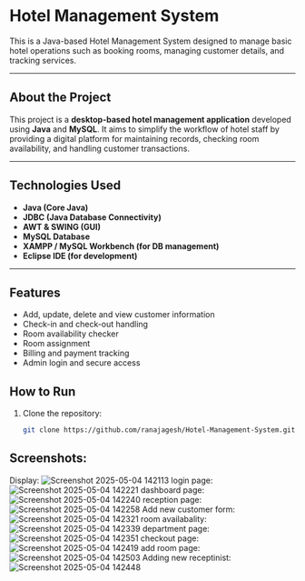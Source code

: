 #  Hotel Management System

This is a Java-based Hotel Management System designed to manage basic hotel operations such as booking rooms, managing customer details, and tracking services.

---

##  About the Project

This project is a **desktop-based hotel management application** developed using **Java** and **MySQL**. It aims to simplify the workflow of hotel staff by providing a digital platform for maintaining records, checking room availability, and handling customer transactions.

---

##  Technologies Used

- **Java (Core Java)**
- **JDBC (Java Database Connectivity)**
- **AWT & SWING (GUI)**
- **MySQL Database**
- **XAMPP / MySQL Workbench (for DB management)**
- **Eclipse IDE (for development)**

---

##  Features

- Add, update, delete and view customer information
- Check-in and check-out handling
- Room availability checker
- Room assignment
- Billing and payment tracking
- Admin login and secure access

## How to Run

1. Clone the repository:
   ```bash
   git clone https://github.com/ranajagesh/Hotel-Management-System.git

## Screenshots: 

Display:
![Screenshot 2025-05-04 142113](https://github.com/user-attachments/assets/dbb6ffb6-4fa2-4744-ad9b-81db7c1753bb)
login page:
![Screenshot 2025-05-04 142221](https://github.com/user-attachments/assets/48cc0d95-3590-4438-85d8-600fe643aca9)
dashboard page:
![Screenshot 2025-05-04 142240](https://github.com/user-attachments/assets/9f6afdb6-6943-4c49-96a9-fe2b5567f4f9)
reception page:
![Screenshot 2025-05-04 142258](https://github.com/user-attachments/assets/0ecb1a66-1967-44e9-b97a-f5075c62caf1)
Add new customer form:
![Screenshot 2025-05-04 142321](https://github.com/user-attachments/assets/a533a5f6-09a6-49d8-9b3c-da115c126c84)
room availabality:
![Screenshot 2025-05-04 142339](https://github.com/user-attachments/assets/022c4a14-fb36-4dea-87c7-8492496cb3ef)
department page:
![Screenshot 2025-05-04 142351](https://github.com/user-attachments/assets/8563b568-d88e-4feb-8c3c-60824855c2d0)
checkout page:
![Screenshot 2025-05-04 142419](https://github.com/user-attachments/assets/5d214682-60c7-42db-a783-c9452fce6d33)
add room page:
![Screenshot 2025-05-04 142503](https://github.com/user-attachments/assets/d308f3af-a533-4725-80bc-816546b7ac48)
Adding new receptinist:
![Screenshot 2025-05-04 142448](https://github.com/user-attachments/assets/1a7dd14b-fa98-4347-bdb7-7cfd3b09072a)








